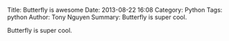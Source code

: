 Title: Butterfly is awesome
Date: 2013-08-22 16:08
Category: Python
Tags: python
Author: Tony Nguyen
Summary: Butterfly is super cool.

Butterfly is super cool.
